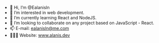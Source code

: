 - 👋 Hi, I’m @Ealanisln
- 👀 I’m interested in web development. 
- 🌱 I’m currently learning React and NodeJS. 
- 💞️ I’m looking to collaborate on any project based on JavaScript - React. 
- 📫 E-mail: ealanisln@me.com
- 👨🏽‍💻 Website: www.alanis.dev

<!---
Ealanisln/Ealanisln is a ✨ special ✨ repository because its `README.md` (this file) appears on your GitHub profile.
You can click the Preview link to take a look at your changes.
--->

